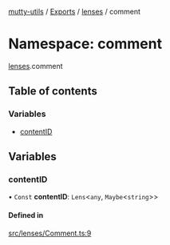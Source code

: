 [mutty-utils](../README.md) / [Exports](../modules.md) / [lenses](lenses.md) / comment

# Namespace: comment

[lenses](lenses.md).comment

## Table of contents

### Variables

- [contentID](lenses.comment.md#contentid)

## Variables

### contentID

• `Const` **contentID**: `Lens`<`any`, `Maybe`<`string`\>\>

#### Defined in

[src/lenses/Comment.ts:9](https://github.com/jonlaing/mutty-utils/blob/c9372b5/src/lenses/Comment.ts#L9)
